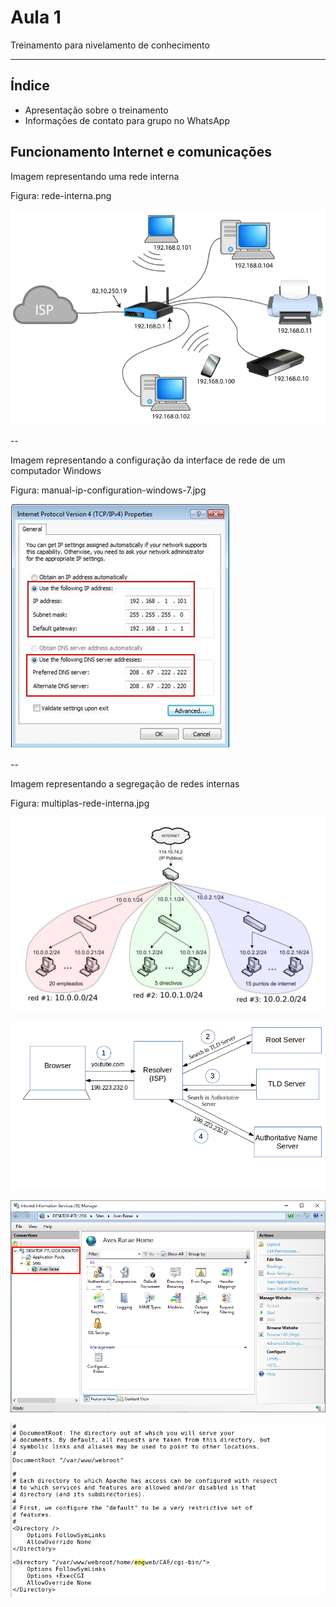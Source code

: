 # Aula 1

Treinamento para nivelamento de conhecimento

---

## Índice ##

 - Apresentação sobre o treinamento
 - Informações de contato para grupo no WhatsApp

## Funcionamento Internet e comunicações ##

Imagem representando uma rede interna

Figura: rede-interna.png

![alt rede-interna.png](/Aula-01/img/rede-interna.png)

--

Imagem representando a configuração da interface de rede de um computador Windows

Figura: manual-ip-configuration-windows-7.jpg

![alt manual-ip-configuration-windows-7.jpg](/Aula-01/img/manual-ip-configuration-windows-7.jpg)

--

Imagem representando a segregação de redes internas

Figura: multiplas-rede-interna.jpg

![alt multiplas-rede-interna.jpg](/Aula-01/img/multiplas-rede-interna.jpg)


![alt dns_resolve.png](/Aula-01/img/dns_resolve.png)


![alt iis-10-binding-01.png](/Aula-01/img/iis-10-binding-01.png)


![alt Hr3VC.png](/Aula-01/img/Hr3VC.png)